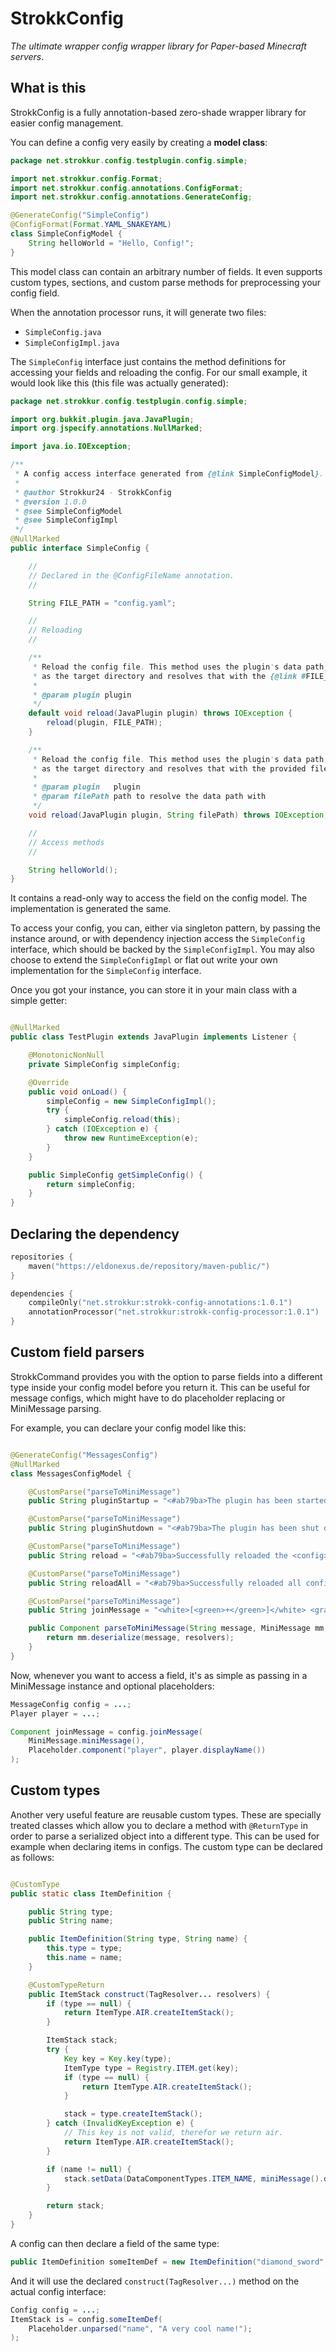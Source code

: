 # StrokkConfig

*The ultimate wrapper config wrapper library for Paper-based Minecraft servers*.

## What is this

StrokkConfig is a fully annotation-based zero-shade wrapper library for easier
config management.

You can define a config very easily by creating a **model class**:

```java
package net.strokkur.config.testplugin.config.simple;

import net.strokkur.config.Format;
import net.strokkur.config.annotations.ConfigFormat;
import net.strokkur.config.annotations.GenerateConfig;

@GenerateConfig("SimpleConfig")
@ConfigFormat(Format.YAML_SNAKEYAML)
class SimpleConfigModel {
    String helloWorld = "Hello, Config!";
}
```

This model class can contain an arbitrary number of fields. It even supports custom
types, sections, and custom parse methods for preprocessing your config field.

When the annotation processor runs, it will generate two files:

- `SimpleConfig.java`
- `SimpleConfigImpl.java`

The `SimpleConfig` interface just contains the method definitions for accessing your fields
and reloading the config. For our small example, it would look like this
(this file was actually generated):

```java
package net.strokkur.config.testplugin.config.simple;

import org.bukkit.plugin.java.JavaPlugin;
import org.jspecify.annotations.NullMarked;

import java.io.IOException;

/**
 * A config access interface generated from {@link SimpleConfigModel}.
 *
 * @author Strokkur24 - StrokkConfig
 * @version 1.0.0
 * @see SimpleConfigModel
 * @see SimpleConfigImpl
 */
@NullMarked
public interface SimpleConfig {

    //
    // Declared in the @ConfigFileName annotation.
    //

    String FILE_PATH = "config.yaml";

    //
    // Reloading
    //

    /**
     * Reload the config file. This method uses the plugin's data path
     * as the target directory and resolves that with the {@link #FILE_PATH}.
     *
     * @param plugin plugin
     */
    default void reload(JavaPlugin plugin) throws IOException {
        reload(plugin, FILE_PATH);
    }

    /**
     * Reload the config file. This method uses the plugin's data path
     * as the target directory and resolves that with the provided file path.
     *
     * @param plugin   plugin
     * @param filePath path to resolve the data path with
     */
    void reload(JavaPlugin plugin, String filePath) throws IOException;

    //
    // Access methods
    //

    String helloWorld();
}
```

It contains a read-only way to access the field on the config model.
The implementation is generated the same.

To access your config, you can, either via singleton pattern, by passing
the instance around, or with dependency injection access the `SimpleConfig`
interface, which should be backed by the `SimpleConfigImpl`. You may also
choose to extend the `SimpleConfigImpl` or flat out write your own implementation
for the `SimpleConfig` interface.

Once you got your instance, you can store it in your main class with a simple getter:

```java

@NullMarked
public class TestPlugin extends JavaPlugin implements Listener {

    @MonotonicNonNull
    private SimpleConfig simpleConfig;

    @Override
    public void onLoad() {
        simpleConfig = new SimpleConfigImpl();
        try {
            simpleConfig.reload(this);
        } catch (IOException e) {
            throw new RuntimeException(e);
        }
    }

    public SimpleConfig getSimpleConfig() {
        return simpleConfig;
    }
}
```

## Declaring the dependency

```kts
repositories {
    maven("https://eldonexus.de/repository/maven-public/")
}

dependencies {
    compileOnly("net.strokkur:strokk-config-annotations:1.0.1")
    annotationProcessor("net.strokkur:strokk-config-processor:1.0.1")
}
```

## Custom field parsers

StrokkCommand provides you with the option to parse fields into a different type
inside your config model before you return it. This can be useful for message
configs, which might have to do placeholder replacing or MiniMessage parsing.

For example, you can declare your config model like this:

```java

@GenerateConfig("MessagesConfig")
@NullMarked
class MessagesConfigModel {

    @CustomParse("parseToMiniMessage")
    public String pluginStartup = "<#ab79ba>The plugin has been started!";

    @CustomParse("parseToMiniMessage")
    public String pluginShutdown = "<#ab79ba>The plugin has been shut down!";

    @CustomParse("parseToMiniMessage")
    public String reload = "<#ab79ba>Successfully reloaded the <config> config!";

    @CustomParse("parseToMiniMessage")
    public String reloadAll = "<#ab79ba>Successfully reloaded all configs!";

    @CustomParse("parseToMiniMessage")
    public String joinMessage = "<white>[<green>+</green>]</white> <gray>Welcome <color:#ab79ba><player></color> to the server!";

    public Component parseToMiniMessage(String message, MiniMessage mm, TagResolver... resolvers) {
        return mm.deserialize(message, resolvers);
    }
}
```

Now, whenever you want to access a field, it's as simple as passing in a MiniMessage instance and
optional placeholders:

```java
MessageConfig config = ...;
Player player = ...;

Component joinMessage = config.joinMessage(
    MiniMessage.miniMessage(),
    Placeholder.component("player", player.displayName())
);
```

## Custom types

Another very useful feature are reusable custom types. These are specially treated classes
which allow you to declare a method with `@ReturnType` in order to parse a serialized
object into a different type. This can be used for example when declaring items
in configs. The custom type can be declared as follows:

```java

@CustomType
public static class ItemDefinition {

    public String type;
    public String name;

    public ItemDefinition(String type, String name) {
        this.type = type;
        this.name = name;
    }

    @CustomTypeReturn
    public ItemStack construct(TagResolver... resolvers) {
        if (type == null) {
            return ItemType.AIR.createItemStack();
        }

        ItemStack stack;
        try {
            Key key = Key.key(type);
            ItemType type = Registry.ITEM.get(key);
            if (type == null) {
                return ItemType.AIR.createItemStack();
            }

            stack = type.createItemStack();
        } catch (InvalidKeyException e) {
            // This key is not valid, therefor we return air.
            return ItemType.AIR.createItemStack();
        }

        if (name != null) {
            stack.setData(DataComponentTypes.ITEM_NAME, miniMessage().deserialize(name, resolvers));
        }

        return stack;
    }
}
```

A config can then declare a field of the same type:

```java
public ItemDefinition someItemDef = new ItemDefinition("diamond_sword", "<name>");
```

And it will use the declared `construct(TagResolver...)` method on the actual config interface:

```java
Config config = ...;
ItemStack is = config.someItemDef(
    Placeholder.unparsed("name", "A very cool name!");
);
```